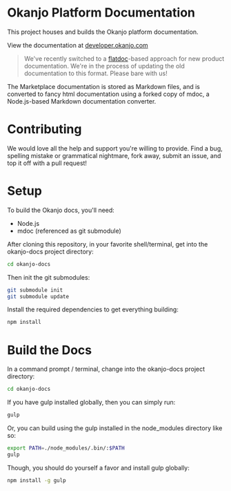 # Okanjo Platform Documentation

This project houses and builds the Okanjo platform documentation.

View the documentation at [developer.okanjo.com](http://developer.okanjo.com)

> We've recently switched to a [flatdoc](https://github.com/rstacruz/flatdoc)-based approach for new product documentation. We're in the process of updating the old documentation to this format. Please bare with us! 

The Marketplace documentation is stored as Markdown files, and is converted to fancy html documentation using a forked copy of mdoc,
a Node.js-based Markdown documentation converter.

# Contributing

We would love all the help and support you're willing to provide. Find a bug, spelling mistake or grammatical nightmare,
fork away, submit an issue, and top it off with a pull request!

# Setup

To build the Okanjo docs, you'll need:

* Node.js
* mdoc (referenced as git submodule)

After cloning this repository, in your favorite shell/terminal, get into the okanjo-docs project directory:
```bash
cd okanjo-docs
```

Then init the git submodules:
```bash
git submodule init
git submodule update
```

Install the required dependencies to get everything building:
```bash
npm install
```

# Build the Docs

In a command prompt / terminal, change into the okanjo-docs project directory:
```bash
cd okanjo-docs
```

If you have gulp installed globally, then you can simply run:
```bash
gulp
```

Or, you can build using the gulp installed in the node_modules directory like so:
```bash
export PATH=./node_modules/.bin/:$PATH
gulp
```

Though, you should do yourself a favor and install gulp globally:

```bash
npm install -g gulp
```
